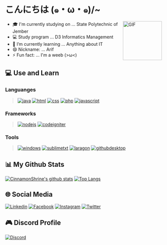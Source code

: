 <!-- <p align="center">
  <a href="https://cinnamonshrine.github.io"><img src="Banner.png" alt="CinnamonShrine Banner"></a>
</p> -->

# こんにちは (๑・ω・๑)/~

<img align="right" alt="GIF" height="125px" src="https://i.pinimg.com/originals/64/92/d0/6492d008d9a86d202053a3858860b890.gif" />

- 🎓 I'm currently studying on ... State Polytechnic of Jember
- 💻 Study program ... D3 Informatics Management
- 🌱 I’m currently learning ... Anything about IT
- 😄 Nickname: ... Arif
- ⚡ Fun fact: ... I'm a weeb (>ω<)

## 💻 Use and Learn
### Languanges
> [![java](https://img.shields.io/badge/Java-ED8B00?style=for-the-badge&logo=java&logoColor=white)](https://www.java.com/)
> [![html](https://img.shields.io/badge/HTML5-E34F26?style=for-the-badge&logo=html5&logoColor=white)]()
> [![css](https://img.shields.io/badge/CSS3-1572B6?style=for-the-badge&logo=css3&logoColor=white)]()
> [![php](https://img.shields.io/badge/PHP-777BB4?style=for-the-badge&logo=php&logoColor=white)](https://www.php.net)
> [![javascript](https://img.shields.io/badge/JavaScript-323330?style=for-the-badge&logo=javascript&logoColor=F7DF1E)](https://www.javascript.com)

### Frameworks
> [![nodejs](https://img.shields.io/badge/Node.js-43853D?style=for-the-badge&logo=node.js&logoColor=white)](https://nodejs.org)
> [![codeigniter](https://img.shields.io/badge/CodeIgniter-E74122?style=for-the-badge&logo=codeigniter&logoColor=white)](https://codeigniter.com/)

### Tools
> [![windows](https://img.shields.io/badge/Windows10-0078D6?style=for-the-badge&logo=windows&logoColor=white)](https://www.microsoft.com/en-us/windows)
> [![sublimetxt](https://img.shields.io/badge/Sublime%Text-grey?style=for-the-badge&logo=sublime-text&logoColor=FF9800)](https://www.sublimetext.com/)
> [![laragon](https://img.shields.io/badge/Laragon-grey?style=for-the-badge&logo=laragon&logoColor=39AEFF)](https://laragon.org/)
> [![githubdesktop](https://img.shields.io/badge/Github%Desktop-803CA4?style=for-the-badge&logo=github&logoColor=white)](https://desktop.github.com/)

## 📊 My Github Stats

[![CinnamonShrine's github stats](https://bad-apple-github-readme.vercel.app/api?show_bg=1&username=cinnamonshrine&theme=default&show_icons=true&hide_border=true)](https://github.com/CinnamonShrine)
[![Top Langs](https://github-readme-stats.vercel.app/api/top-langs/?username=CinnamonShrine&layout=compact&hide_border=true)](https://github.com/CinnamonShrine)

## 🌐 Social Media

[![Linkedin](https://img.shields.io/badge/Linkedin-Muhammad%20Arif%20Billah-lightgrey?style=for-the-badge&logo=linkedin)](https://www.linkedin.com/in/muhammad-arif-billah-a11911117/)
[![Facebook](https://img.shields.io/badge/Facebook-Muhammad%20Arif%20Billah-3b5998?style=for-the-badge&logo=facebook)](https://www.facebook.com/CinnamonShrine/)
[![Instagram](https://img.shields.io/badge/Instagram-@m.arifbillah07-E1306C?style=for-the-badge&logo=instagram)](https://www.instagram.com/m.arifbillah07/)
[![Twitter](https://img.shields.io/badge/Twitter-@CinnamonShrine-00acee?style=for-the-badge&logo=twitter)](https://twitter.com/CinnamonShrine)

## 🎮 Discord Profile
[![Discord](https://discord.c99.nl/widget/theme-2/385033839866544138.png)](http://discord.com/users/385033839866544138)

